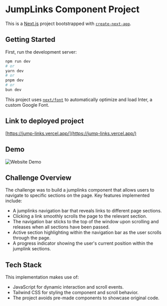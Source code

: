 # JumpLinks Component Project

This is a [Next.js](https://nextjs.org/) project bootstrapped with [`create-next-app`](https://github.com/vercel/next.js/tree/canary/packages/create-next-app).

## Getting Started

First, run the development server:

```bash
npm run dev
# or
yarn dev
# or
pnpm dev
# or
bun dev
```

This project uses [`next/font`](https://nextjs.org/docs/basic-features/font-optimization) to automatically optimize and load Inter, a custom Google Font.


## Link to deployed project
[https://jump-links.vercel.app/](https://jump-links.vercel.app/)

## Demo
![Website Demo](./src/demo.gif)


## Challenge Overview

The challenge was to build a jumplinks component that allows users to navigate to specific sections on the page. Key features implemented include:

- A jumplinks navigation bar that reveals links to different page sections.
- Clicking a link smoothly scrolls the page to the relevant section.
- The navigation bar sticks to the top of the window upon scrolling and releases when all sections have been passed.
- Active section highlighting within the navigation bar as the user scrolls through the page.
- A progress indicator showing the user's current position within the jumplink sections.

## Tech Stack
This implementation makes use of:

- JavaScript for dynamic interaction and scroll events.
- Tailwind CSS for styling the component and scroll behavior.
- The project avoids pre-made components to showcase original code.

